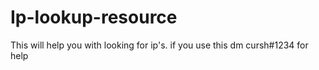 # Ip-lookup-resource
This will help you with looking for ip's. if you use this dm cursh#1234 for help
